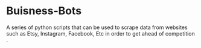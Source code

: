 # Buisness-Bots
A series of python scripts that can be used to scrape data from websites such as Etsy, Instagram, Facebook, Etc in order to get ahead of competition
.
